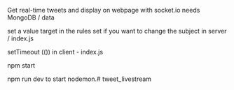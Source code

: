 Get real-time tweets and display on webpage with socket.io needs MongoDB / data

set a value target in the rules set if you want to change the subject
in server / index.js

setTimeout (()) in client - index.js

npm start


npm run dev to start nodemon.# tweet_livestream
